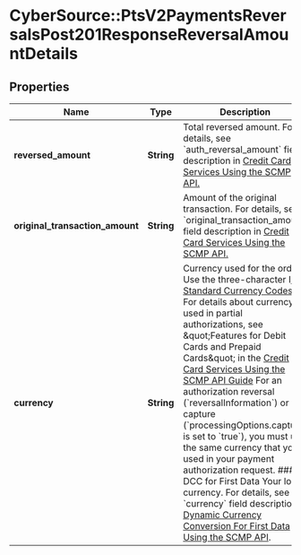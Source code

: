 # CyberSource::PtsV2PaymentsReversalsPost201ResponseReversalAmountDetails

## Properties
Name | Type | Description | Notes
------------ | ------------- | ------------- | -------------
**reversed_amount** | **String** | Total reversed amount.  For details, see &#x60;auth_reversal_amount&#x60; field description in [Credit Card Services Using the SCMP API.](https://apps.cybersource.com/library/documentation/dev_guides/CC_Svcs_SCMP_API/html/)  | [optional] 
**original_transaction_amount** | **String** | Amount of the original transaction.  For details, see &#x60;original_transaction_amount&#x60; field description in [Credit Card Services Using the SCMP API.](https://apps.cybersource.com/library/documentation/dev_guides/CC_Svcs_SCMP_API/html/)  | [optional] 
**currency** | **String** | Currency used for the order. Use the three-character I[ISO Standard Currency Codes.](http://apps.cybersource.com/library/documentation/sbc/quickref/currencies.pdf)  For details about currency as used in partial authorizations, see \&quot;Features for Debit Cards and Prepaid Cards\&quot; in the [Credit Card Services Using the SCMP API Guide](https://apps.cybersource.com/library/documentation/dev_guides/CC_Svcs_SCMP_API/html/)  For an authorization reversal (&#x60;reversalInformation&#x60;) or a capture (&#x60;processingOptions.capture&#x60; is set to &#x60;true&#x60;), you must use the same currency that you used in your payment authorization request.  #### DCC for First Data Your local currency. For details, see the &#x60;currency&#x60; field description in [Dynamic Currency Conversion For First Data Using the SCMP API](http://apps.cybersource.com/library/documentation/dev_guides/DCC_FirstData_SCMP/DCC_FirstData_SCMP_API.pdf).  | [optional] 


